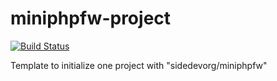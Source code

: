 # miniphpfw-project

[![Build Status](https://travis-ci.org/sidedevorg/miniphpfw-project.svg?branch=master)](https://travis-ci.org/sidedevorg/miniphpfw-project)

Template to initialize one project with "sidedevorg/miniphpfw"
